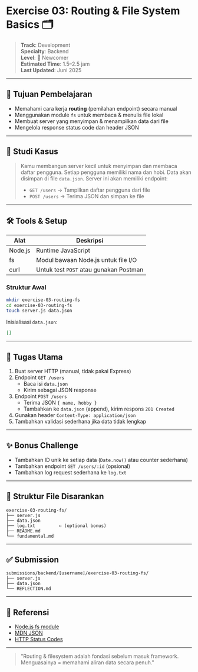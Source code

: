 # Exercise 03: Routing & File System Basics 🗂️

> **Track**: Development\
> **Specialty**: Backend\
> **Level**: 🌱 Newcomer\
> **Estimated Time**: 1.5–2.5 jam\
> **Last Updated**: Juni 2025

---

## 🎯 Tujuan Pembelajaran

- Memahami cara kerja **routing** (pemilahan endpoint) secara manual
- Menggunakan module `fs` untuk membaca & menulis file lokal
- Membuat server yang menyimpan & menampilkan data dari file
- Mengelola response status code dan header JSON

---

## 📖 Studi Kasus

> Kamu membangun server kecil untuk menyimpan dan membaca daftar pengguna. Setiap pengguna memiliki nama dan hobi. Data akan disimpan di file `data.json`. Server ini akan memiliki endpoint:
>
> - `GET /users` → Tampilkan daftar pengguna dari file
> - `POST /users` → Terima JSON dan simpan ke file

---

## 🛠 Tools & Setup

| Alat    | Deskripsi                              |
| ------- | -------------------------------------- |
| Node.js | Runtime JavaScript                     |
| fs      | Modul bawaan Node.js untuk file I/O    |
| curl    | Untuk test `POST` atau gunakan Postman |

### Struktur Awal

```bash
mkdir exercise-03-routing-fs
cd exercise-03-routing-fs
touch server.js data.json
```

Inisialisasi `data.json`:

```json
[]
```

---

## 🔧 Tugas Utama

1. Buat server HTTP (manual, tidak pakai Express)
2. Endpoint `GET /users`
   - Baca isi `data.json`
   - Kirim sebagai JSON response
3. Endpoint `POST /users`
   - Terima JSON `{ name, hobby }`
   - Tambahkan ke `data.json` (append), kirim respons `201 Created`
4. Gunakan header `Content-Type: application/json`
5. Tambahkan validasi sederhana jika data tidak lengkap

---

## ✨ Bonus Challenge

- Tambahkan ID unik ke setiap data (`Date.now()` atau counter sederhana)
- Tambahkan endpoint `GET /users/:id` (opsional)
- Tambahkan log request sederhana ke `log.txt`

---

## 📁 Struktur File Disarankan

```
exercise-03-routing-fs/
├── server.js
├── data.json
├── log.txt         ← (optional bonus)
├── README.md
└── fundamental.md
```

---

## ✅ Submission

```
submissions/backend/[username]/exercise-03-routing-fs/
├── server.js
├── data.json
└── REFLECTION.md
```

---

## 🔗 Referensi

- [Node.js fs module](https://nodejs.org/api/fs.html)
- [MDN JSON](https://developer.mozilla.org/en-US/docs/Learn/JavaScript/Objects/JSON)
- [HTTP Status Codes](https://developer.mozilla.org/en-US/docs/Web/HTTP/Status)

---

> "Routing & filesystem adalah fondasi sebelum masuk framework. Menguasainya = memahami aliran data secara penuh."

